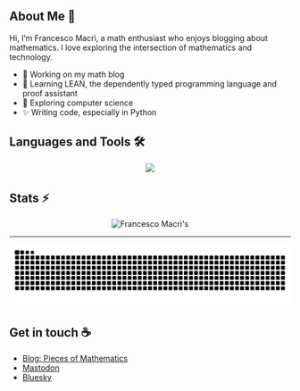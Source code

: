 ## About Me :bust_in_silhouette:

Hi, I’m Francesco Macrì, a math enthusiast who enjoys blogging about mathematics. I love exploring the intersection of mathematics and technology.

- :telescope: Working on my math blog
- :seedling: Learning LEAN, the dependently typed programming language and proof assistant
- :nut_and_bolt: Exploring computer science
- :sparkles: Writing code, especially in Python
    
## Languages and Tools :hammer_and_wrench:

<p align="center">
  <img src="https://skillicons.dev/icons?i=python,octave,matlab,anaconda,latex" />
</p>

## Stats :zap:

<div align=center>

  <img width=390 src="https://github-readme-streak-stats.herokuapp.com/?user=francescomacri&theme=transparent&count_private=true&border_radius=10&locale=en" alt="Francesco Macrì's" />
  
</div>

<hr>

![Snake Animation](https://github.com/francescomacri/francescomacri/blob/manual-run-output/docker/github-contribution-grid-snake-dark.svg)

## Get in touch :coffee:

- [Blog: Pieces of Mathematics](https://www.piecesofmathematics.com)
- [Mastodon](https://mathstodon.xyz/@pieces_of_mathematics)
- [Bluesky](https://bsky.app/profile/pcsofmath.bsky.social)


<!--

  <img width=390 src="https://github-readme-stats.vercel.app/api?username=francescomacri&theme=transparent&count_private=true&show_icons=true&rank_icon=github&locale=en" alt="Francesco Macrì's GitHub Stats" />
  
<img width=325 src="https://github-readme-stats.vercel.app/api/top-langs?username=francescomacri&theme=transparent&layout=donut&hide=css&langs_count=8&border_radius=10&show_icons=true&locale=en" alt="Francesco Macrì's Most Used Languages" />

-->
